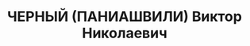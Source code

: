 ---
title: ЧЕРНЫЙ (ПАНИАШВИЛИ) Виктор Николаевич
description: "Род. в 1891, Телави, грузин, обр.: незаконченное высшее, член ВКП(б)\
  \ (бывший член партии эсеров, партии левых эсеров). Проживал: Москва, ул. Спиридоньевская,\
  \ д. 18/20, кв. 6. Начальник НИИ пути и строительства Наркомата путей сообщения\
  \ СССР. \n  Арестован 01.06.1937. Обв. в руководстве антисоветской троцкистской\
  \ диверсионно-террористической организацией и вредительстве. Приговор: ВК ВС СССР,\
  \ 05.11.1937 – ВМН. Расстрелян 05.11.1937, г.Москва. \n  Реабилитирован ВК ВС СССР\
  \ 16.06.1956"
---